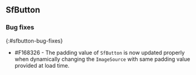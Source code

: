 ## SfButton

### Bug fixes
{:#sfbutton-bug-fixes}

* \#F168326 - The padding value of `SfButton` is now updated properly when dynamically changing the `ImageSource` with same padding value provided at load time. 
